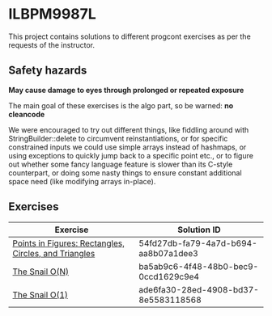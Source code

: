 # ILBPM9987L

This project contains solutions to different progcont exercises as per the requests of the instructor.


## Safety hazards

**May cause damage to eyes through prolonged or repeated exposure**

The main goal of these exercises is the algo part, so be warned: **no cleancode**

We were encouraged to try out different things, like fiddling around with StringBuilder::delete to circumvent reinstantiations,
or for specific constrained inputs we could use simple arrays instead of hashmaps,
or using exceptions to quickly jump back to a specific point etc.,
or to figure out whether some fancy language feature is slower than its C-style counterpart,
or doing some nasty things to ensure constant additional space need (like modifying arrays in-place).

## Exercises

| Exercise | Solution ID |
| -------- | ----------- | 
| [Points in Figures: Rectangles, Circles, and Triangles](https://progcont.hu/progcont/100047/?pid=478) | 54fd27db-fa79-4a7d-b694-aa8b07a1dee3 |
| [The Snail O(N)](https://progcont.hu/progcont/100007/?pid=573) | 	ba5ab9c6-4f48-48b0-bec9-0ccd1629c9e4 |
| [The Snail O(1)](https://progcont.hu/progcont/100007/?pid=573) |  ade6fa30-28ed-4908-bd37-8e5583118568 |
